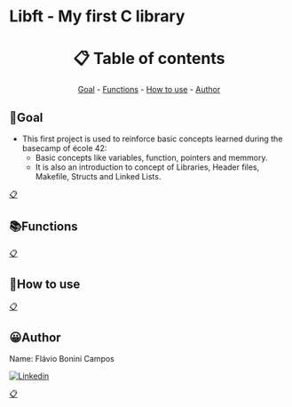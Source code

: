 # Libft - My first C library

<h1 name ="content" align = "center">📋 Table of contents</h1>
<p align = "center">
  <a href = "#goal">Goal</a> -
  <a href = "#function">Functions</a> -
  <a href = "#how">How to use</a> -
  <a href = "#author">Author</a>
</p>

<a name="goal"/> <h2> 🎯Goal </h2> </a>
- This first project is used to reinforce basic concepts learned during the basecamp of école 42:
  - Basic concepts like variables, function, pointers and memmory.
  - It is also an introduction to concept of Libraries, Header files, Makefile, Structs and Linked Lists.

<a href = "#content">📋</a>
<a name="function"/> <h2> 📚Functions </h2> </a>
<p></p>
<a href = "#content">📋</a>
<a name="how"/> <h2> 📖How to use </h2> </a>
<p></p>
<a href = "#content">📋</a>
<a name="author"/> <h2> 😀Author </h2> </a>
Name: Flávio Bonini Campos
<p></p>

[![Linkedin](https://img.shields.io/badge/LinkedIn-0077B5?style=for-the-badge&logo=linkedin&logoColor=white)](https://www.linkedin.com/in/flaviobc88/)
<p></p>
<a href = "#content">📋</a>
<p></p>
